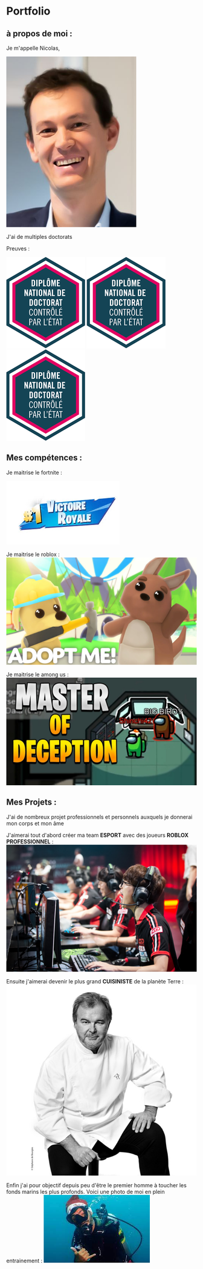 
# Portfolio

## à propos de moi : 

Je m'appelle Nicolas, 

![aurelien](/images/aurelien.jpg)      

J'ai de multiples doctorats 

Preuves
: 

![doctorat1](/images/doctorat.png)     ![doctorat2](/images/doctorat.png)    ![doctorat3](/images/doctorat.png)  

## Mes compétences : 
Je maitrise le fortnite : 


![competence1](/images/competence1.png)

Je maitrise le roblox : ![competence2](/images/competence2.png)

Je maitrise le among us : ![competence3](/images/competence3.png)

## Mes Projets :
J'ai de nombreux projet professionnels et personnels auxquels je donnerai mon corps et mon âme

J'aimerai tout d'abord créer ma team **ESPORT** avec des joueurs **ROBLOX PROFESSIONNEL** : 
![projet1](/images/projet1.jpg)

Ensuite j'aimerai devenir le plus grand **CUISINISTE** de la planète Terre : 
![projet2](/images/projet2.jpg)

Enfin j'ai pour objectif depuis peu d'être le premier homme à toucher les fonds marins les plus profonds. Voici une photo de moi en plein entrainement : 
![projet3](/images/projet3.jpg)







